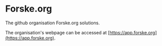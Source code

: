 # Forske.org

The github organisation Forske.org solutions.

The organisation's webpage can be accessed at [https://app.forske.org](https://app.forske.org).
